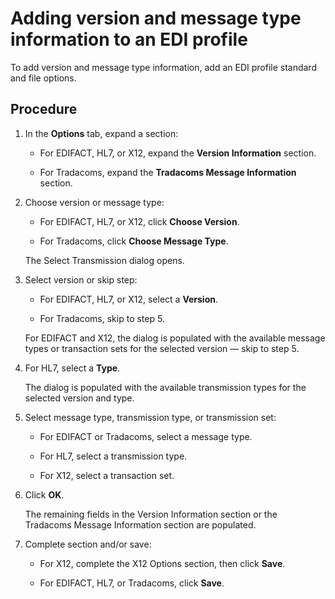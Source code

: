 # Adding version and message type information to an EDI profile

<head>
  <meta name="guidename" content="Integration"/>
  <meta name="context" content="GUID-74335a36-36aa-4484-95be-35d07173e696"/>
</head>


To add version and message type information, add an EDI profile standard and file options.

## Procedure

1.  In the **Options** tab, expand a section:

    -   For EDIFACT, HL7, or X12, expand the **Version Information** section.

    -   For Tradacoms, expand the **Tradacoms Message Information** section.

2.  Choose version or message type:

    -   For EDIFACT, HL7, or X12, click **Choose Version**.

    -   For Tradacoms, click **Choose Message Type**.

    The Select Transmission dialog opens.

3.  Select version or skip step:

    -   For EDIFACT, HL7, or X12, select a **Version**.

    -   For Tradacoms, skip to step 5.

    For EDIFACT and X12, the dialog is populated with the available message types or transaction sets for the selected version — skip to step 5.

4.  For HL7, select a **Type**.

    The dialog is populated with the available transmission types for the selected version and type.

5.  Select message type, transmission type, or transmission set:

    -   For EDIFACT or Tradacoms, select a message type.

    -   For HL7, select a transmission type.

    -   For X12, select a transaction set.

6.  Click **OK**.

    The remaining fields in the Version Information section or the Tradacoms Message Information section are populated.

7.  Complete section and/or save:

    -   For X12, complete the X12 Options section, then click **Save**.

    -   For EDIFACT, HL7, or Tradacoms, click **Save**.